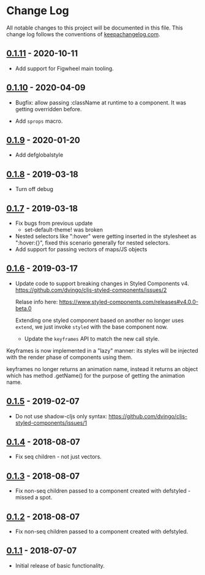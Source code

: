 # Change Log
All notable changes to this project will be documented in this file. This change log follows the conventions of [keepachangelog.com](http://keepachangelog.com/).

[0.1.11]: https://github.com/dvingo/cljs-styled-components/compare/0.1.10...0.1.11

## [0.1.11] - 2020-10-11

- Add support for Figwheel main tooling.

[0.1.10]: https://github.com/dvingo/cljs-styled-components/compare/0.1.9...0.1.10

## [0.1.10] - 2020-04-09

- Bugfix: allow passing :className at runtime to a component.
  It was getting overridden before.

- Add `sprops` macro.

## [0.1.9] - 2020-01-20

- Add defglobalstyle

[0.1.9]: https://github.com/dvingo/cljs-styled-components/compare/0.1.8...0.1.9

## [0.1.8] - 2019-03-18

- Turn off debug

[0.1.8]: https://github.com/dvingo/cljs-styled-components/compare/0.1.7...0.1.8

## [0.1.7] - 2019-03-18

- Fix bugs from previous update
  - set-default-theme! was broken
- Nested selectors like ":hover" were getting inserted in the stylesheet as  ":hover:{}",
  fixed this scenario generally for nested selectors.
- Add support for passing vectors of maps/JS objects

[0.1.7]: https://github.com/dvingo/cljs-styled-components/compare/0.1.6...0.1.7

## [0.1.6] - 2019-03-17
- Update code to support breaking changes in Styled Components v4.
  https://github.com/dvingo/cljs-styled-components/issues/2

  Relase info here: https://www.styled-components.com/releases#v4.0.0-beta.0

  Extending one styled component based on another no longer uses `extend`,
  we just invoke `styled` with the base component now.

  - Update the `keyframes` API to match the new call style.

  >
Keyframes is now implemented in a "lazy" manner: its styles will be injected with the render phase of components using them.

>
keyframes no longer returns an animation name, instead it returns an object which has method .getName() for the purpose of getting the animation name.

[0.1.6]: https://github.com/dvingo/cljs-styled-components/compare/0.1.5...0.1.6

## [0.1.5] - 2019-02-07
- Do not use shadow-cljs only syntax:
  https://github.com/dvingo/cljs-styled-components/issues/1

[0.1.5]: https://github.com/dvingo/cljs-styled-components/compare/0.1.4...0.1.5

## [0.1.4] - 2018-08-07
- Fix seq children - not just vectors.

[0.1.4]: https://github.com/dvingo/cljs-styled-components/compare/0.1.3...0.1.4

## [0.1.3] - 2018-08-07
- Fix non-seq children passed to a component created with defstyled - missed a spot.

[0.1.3]: https://github.com/dvingo/cljs-styled-components/compare/0.1.2...0.1.3

## [0.1.2] - 2018-08-07
- Fix non-seq children passed to a component created with defstyled.

[0.1.2]: https://github.com/dvingo/cljs-styled-components/compare/0.1.1...0.1.2


## [0.1.1] - 2018-07-07
- Initial release of basic functionality.

[0.1.1]: https://github.com/dvingo/cljs-styled-components/compare/0.1.0...0.1.1

